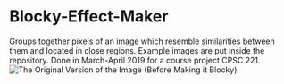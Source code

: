 # Blocky-Effect-Maker
Groups together pixels of an image which resemble similarities between them and located in close regions. Example images are put inside the repository. Done in March-April 2019 for a course project CPSC 221.
![The Original Version of the Image (Before Making it Blocky)](~/Desktop/outputPA3pic1.png)
